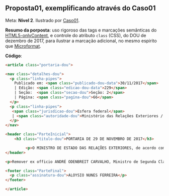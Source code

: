 ## Proposta01, exemplificando através do Caso01

Meta: **Nível 2**.   Ilustrado por [Caso01](../../casos/caso01.md).

**Resumo da porposta**: uso rigoroso das tags e marcações semânticas do [HTML5-onlyContent](https://github.com/okfn-brasil/HTML5-onlyContent), e controle do atributo `class` (CSS), do DOU de dezembro de 2017, para ilustrar a marcação adicional, no mesmo espirito que [Microformat](https://en.wikipedia.org/wiki/Microformat).

**Código**:
```html
<article class="portaria-dou">

<nav class="detalhes-dou">
  <p class="linha-pipes">
    Publicado em: <span class="publicado-dou-data">30/11/2017</span>
    | Edição: <span class="edicao-dou-data">229</span>
    | Seção:  <span class="secao-dou">Seção: 2</span>
    | Página: <span class="pagina-dou">66</span>
  </p>
  <p class="linha-pipes">
   <span class="jurisdicao-dou">Esfera federal</span>
   | <span class="autoridade-dou">Ministério das Relações Exteriores / Gabinete do Ministro</span>
  </p>
</nav>

<header class="ParteInicial">
	<h3 class="titulo-dou">PORTARIA DE 29 DE NOVEMBRO DE 2017</h3>

         <p>O MINISTRO DE ESTADO DAS RELAÇÕES EXTERIORES, de acordo com o disposto no art. 18, parágrafo 3o, do Decreto no 93.325, de 1o de outubro de 1986, e nos termos da Lei no 11.440, de 29 de dezembro de 2006, resolve:</p>
</header>

<p>Remover ex officio ANDRÉ ODENBREIT CARVALHO, Ministro de Segunda Classe da Carreira de Diplomata do Ministério das Relações Exteriores, da Missão do Brasil junto à União Europeia, em Bruxelas, para a Secretaria de Estado.

<footer class="ParteFinal">
  <p class="assinatura-dou">ALOYSIO NUNES FERREIRA</p>
</footer>

</article>
```
